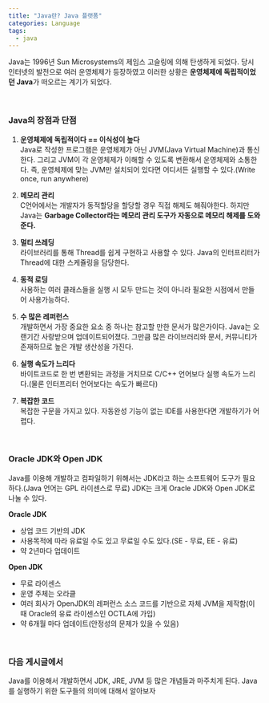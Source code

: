 ```yaml
---
title: "Java란? Java 플랫폼"
categories: Language
tags:
  - java
---
```


Java는 1996년 Sun Microsystems의 제임스 고슬링에 의해 탄생하게 되었다. 당시 인터넷의 발전으로 여러 운영체제가 등장하였고 이러한 상황은 **운영체제에 독립적이었던 Java**가 떠오르는 계기가 되었다.  


<br />  

### Java의 장점과 단점

1. **운영체제에 독립적이다 == 이식성이 높다**  
Java로 작성한 프로그램은 운영체제가 아닌 JVM(Java Virtual Machine)과 통신한다. 그리고 JVM이 각 운영체제가 이해할 수 있도록 변환해서 운영체제와 소통한다. 즉, 운영체제에 맞는 JVM만 설치되어 있다면 어디서든 실행할 수 있다.(Write once, run anywhere)  

2. **메모리 관리**  
C언어에서는 개발자가 동적할당을 할당할 경우 직접 해제도 해줘야한다. 하지만 Java는 **Garbage Collector라는 메모리 관리 도구가 자동으로 메모리 해제를 도와준다.**  

3. **멀티 쓰레딩**  
라이브러리를 통해 Thread를 쉽게 구현하고 사용할 수 있다. Java의 인터프리터가 Thread에 대한 스케쥴링을 담당한다.

4. **동적 로딩**  
사용하는 여러 클래스들을 실행 시 모두 만드는 것이 아니라 필요한 시점에서 만들어 사용가능하다.  

5. **수 많은 레퍼런스**  
개발하면서 가장 중요한 요소 중 하나는 참고할 만한 문서가 많은가이다. Java는 오랜기간 사랑받으며 업데이트되어졌다. 그만큼 많은 라이브러리와 문서, 커뮤니티가 존재하므로 높은 개발 생산성을 가진다.  

6. **실행 속도가 느리다**  
바이트코드로 한 번 변환되는 과정을 거치므로 C/C++ 언어보다 실행 속도가 느리다.(물론 인터프리터 언어보다는 속도가 빠르다)  

7. **복잡한 코드**  
복잡한 구문을 가지고 있다. 자동완성 기능이 없는 IDE를 사용한다면 개발하기가 어렵다.

<br />  

### Oracle JDK와 Open JDK
Java를 이용해 개발하고 컴파일하기 위해서는 JDK라고 하는 소프트웨어 도구가 필요하다.(Java 언어는 GPL 라이센스로 무료) JDK는 크게 Oracle JDK와 Open JDK로 나눌 수 있다.  

**Oracle JDK**  
- 상업 코드 기반의 JDK
- 사용목적에 따라 유료일 수도 있고 무료일 수도 있다.(SE - 무료, EE - 유료)
- 약 2년마다 업데이트  


**Open JDK**  
- 무료 라이센스
- 운영 주체는 오라클
- 여러 회사가 OpenJDK의 레퍼런스 소스 코드를 기반으로 자체 JVM을 제작함(이때 Oracle의 유료 라이센스인 OCTLA에 가입)
- 약 6개월 마다 업데이트(안정성의 문제가 있을 수 있음)  


<br />  

### 다음 게시글에서
Java를 이용해서 개발하면서 JDK, JRE, JVM 등 많은 개념들과 마주치게 된다. Java를 실행하기 위한 도구들의 의미에 대해서 알아보자

